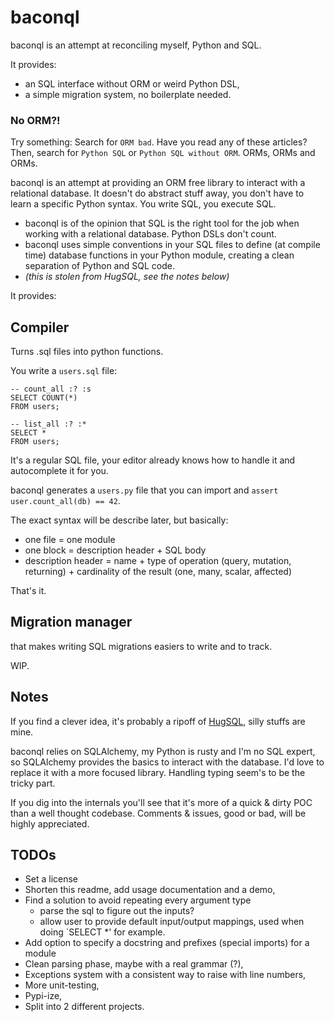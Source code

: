 baconql
=======

baconql is an attempt at reconciling myself, Python and SQL.

It provides:
 - an SQL interface without ORM or weird Python DSL,
 - a simple migration system, no boilerplate needed.


### No ORM?!

Try something:
Search for `ORM bad`. Have you read any of these articles?
Then, search for `Python SQL` or `Python SQL without ORM`. ORMs, ORMs and ORMs.

baconql is an attempt at providing an ORM free library to interact with a relational
database. It doesn't do abstract stuff away, you don't have to learn a specific Python
syntax. You write SQL, you execute SQL.

- baconql is of the opinion that SQL is the right tool for the job
  when working with a relational database. Python DSLs don't count.
- baconql uses simple conventions in your SQL files to define (at compile time)
  database functions in your Python module,
  creating a clean separation of Python and SQL code.
- _(this is stolen from HugSQL, see the notes below)_

It provides:

## Compiler

Turns .sql files into python functions.

You write a `users.sql` file:

```
-- count_all :? :s
SELECT COUNT(*)
FROM users;

-- list_all :? :*
SELECT *
FROM users;
```

It's a regular SQL file, your editor already knows how to handle it and autocomplete it
for you.

baconql generates a `users.py` file that you can import and `assert user.count_all(db) == 42`.

The exact syntax will be describe later, but basically:
- one file = one module
- one block = description header + SQL body
- description header = name + type of operation (query, mutation, returning) + cardinality of the result (one, many, scalar, affected)

That's it.


## Migration manager

that makes writing SQL migrations easiers to write and to track.

WIP.

## Notes

If you find a clever idea, it's probably a ripoff of [HugSQL](http://www.hugsql.org/),
silly stuffs are mine.

baconql relies on SQLAlchemy, my Python is rusty and I'm no SQL expert,
so SQLAlchemy provides the basics to interact with the database.
I'd love to replace it with a more focused library. Handling typing seem's to be the tricky part.

If you dig into the internals you'll see that it's more of a quick & dirty POC than a well
thought codebase. Comments & issues, good or bad, will be highly appreciated.


## TODOs

- Set a license
- Shorten this readme, add usage documentation and a demo,
- Find a solution to avoid repeating every argument type
    - parse the sql to figure out the inputs?
    - allow user to provide default input/output mappings, used when doing `SELECT *' for example.
- Add option to specify a docstring and prefixes (special imports) for a module
- Clean parsing phase, maybe with a real grammar (?),
- Exceptions system with a consistent way to raise with line numbers,
- More unit-testing,
- Pypi-ize,
- Split into 2 different projects.